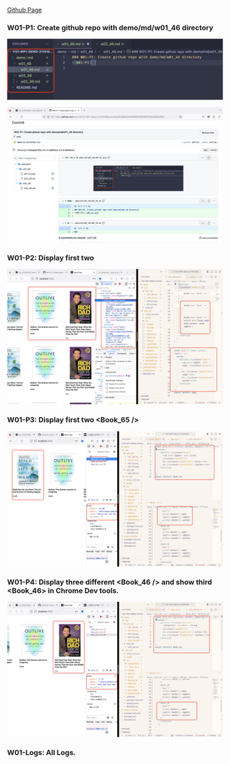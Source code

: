 [Github Page](https://github.com/marx-w/1121-WP1-demo-211410146.git)

### W01-P1: Create github repo with demo/md/w01_46 directory
![W01-P1](./w01-p1.png)

![W01-P1-2](./w01-p1-2.png)

### W01-P2: Display first two <Book />
![W01-P2](W01-P2.png)

### W01-P3: Display first two <Book_65 />
![W01-P3](./W01-P3.png)

### W01-P4: Display three different <Book_46 /> and show third <Book_46> in Chrome Dev tools.
![W01-P4](./W01-P4.png)

### W01-Logs: All Logs.
```

```
